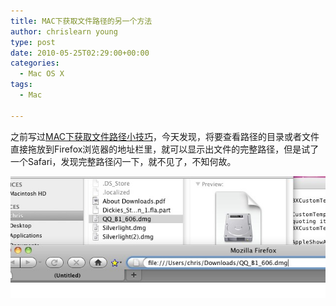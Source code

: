 ```yaml
---
title: MAC下获取文件路径的另一个方法
author: chrislearn young
type: post
date: 2010-05-25T02:29:00+00:00
categories:
  - Mac OS X
tags:
  - Mac

---
```

之前写过<a href="http://www.chrislearn.im/index.php/2010/05/20/get-file-path-on-mac/" target="_blank">MAC下获取文件路径小技巧</a>，今天发现，将要查看路径的目录或者文件直接拖放到Firefox浏览器的地址栏里，就可以显示出文件的完整路径，但是试了一个Safari，发现完整路径闪一下，就不见了，不知何故。

![full_path_another_way.jpg](full_path_another_way.jpg)   